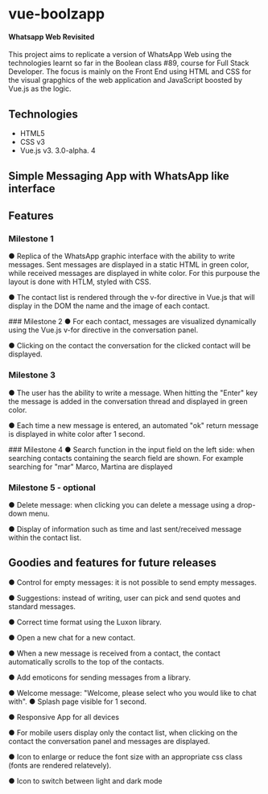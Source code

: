 # vue-boolzapp
#### Whatsapp Web Revisited

This project aims to replicate a version of WhatsApp Web using the technologies learnt so far in the Boolean class #89, course for Full Stack Developer.
The focus is mainly on the Front End using HTML and CSS for the visual grapghics of the web application and JavaScript boosted by Vue.js as the logic.

## Technologies
- HTML5
- CSS v3
- Vue.js v3. 3.0-alpha. 4


## Simple Messaging App with WhatsApp like interface

## Features
### Milestone 1
● Replica of the WhatsApp graphic interface with the ability to write messages.
  Sent messages are displayed in a static HTML in green color, while received messages are displayed in white color. 
  For this purpouse the layout is done with HTLM, styled with CSS.
  
● The contact list is rendered through the v-for directive in Vue.js that will display in the DOM the name and the image of each contact.

### Milestone 2
● For each contact, messages are visualized dynamically using the Vue.js v-for directive in the conversation panel.

● Clicking on the contact the conversation for the clicked contact will be displayed.

### Milestone 3
● The user has the ability to write a message. When hitting the "Enter" key the message is added in the conversation thread and displayed in green color.

● Each time a new message is entered, an automated "ok" return message is displayed in white color after 1 second.

### Milestone 4
● Search function in the input field on the left side: when searching contacts containing the search field are shown. For example searching for "mar" Marco, Martina are displayed

### Milestone 5 - optional
● Delete message: when clicking you can delete a message using a drop-down menu.

● Display of information such as time and last sent/received message within the contact list.

## Goodies and features for future releases

● Control for empty messages: it is not possible to send empty messages.

● Suggestions: instead of writing, user can pick and send quotes and standard messages.

● Correct time format using the Luxon library.

● Open a new chat for a new contact.

● When a new message is received from a contact, the contact automatically scrolls to the top of the contacts.

● Add emoticons for sending messages from a library.

● Welcome message: "Welcome, please select who you would like to chat with".
● Splash page visible for 1 second.

● Responsive App for all devices

● For mobile users display only the contact list, when clicking on the contact the conversation panel and messages are displayed.

● Icon to enlarge or reduce the font size with an appropriate css class (fonts are rendered relatevely).

● Icon to switch between light and dark mode